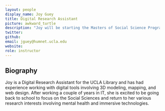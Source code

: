 ```yaml
---
layout: people
display_name: Joy Guey
title: Digital Research Assistant
picture: awkward_turtle
description: "Joy will be starting the Masters of Social Science Program at UCLA in the Fall and in the meantime, is excited to use her knowledge of digital research tools to help with various projects. She is especially interested in immersive technologies, mental health, and the built environment."
twitter:
github:
email: jguey@humnet.ucla.edu
website:
role: instructor
---
```


## Biography

Joy is a Digital Research Assistant for the UCLA Library and has had experience working with digital tools involving 3D modeling, mapping, and web design. After working a couple of years in IT, she is excited to be going back to school to focus on the Social Sciences and return to her various research interests involving mental health and immersive technologies.
